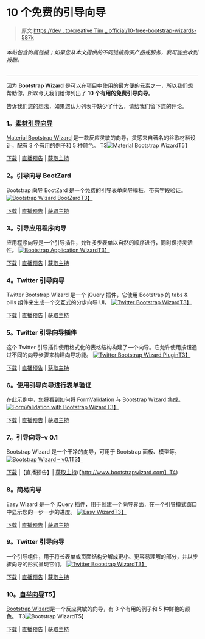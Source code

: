 # 10 个免费的引导向导

> 原文:[https://dev . to/creative Tim _ official/10-free-bootstrap-wizards-587k](https://dev.to/creativetim_official/10-free-bootstrap-wizards-587k)

###### [](#this-post-includes-affiliate-links-i-may-receive-compensation-if-you-purchase-products-or-services-from-the-different-links-provided-in-this-article)本帖包含附属链接；如果您从本文提供的不同链接购买产品或服务，我可能会收到报酬。

* * *

因为 **Bootstrap Wizard** 是可以在项目中使用的最方便的元素之一，所以我们想帮助你。所以今天我们给你列出了 **10 个有用的免费引导向导**。

告诉我们您的想法，如果您认为列表中缺少了什么，请给我们留下您的评论。

### [](#1material-bootstrap-wizard)**1。[素材引导向导](https://www.creative-tim.com/product/material-bootstrap-wizard?ref=devto)**

[Material Bootstrap Wizard](https://demos.creative-tim.com/material-bootstrap-wizard/wizard-book-room.html?ref=devto) 是一款反应灵敏的向导，灵感来自著名的谷歌材料设计，配有 3 个有用的例子和 5 种颜色。
T3![Material Bootstrap Wizard](img/1fa7c5667a4907dccd1fb955092e6114.png "Material Bootstrap Wizard")T5】

[下载](https://www.creative-tim.com/product/material-bootstrap-wizard?ref=devto) | [直播预告](https://demos.creative-tim.com/material-bootstrap-wizard/wizard-book-room.html?ref=devto) | [获取主持](https://m.do.co/c/276af09d9975)

### [](#2bootstrap-wizard-bootzard)**2。引导向导 BootZard**

Bootstrap 向导 BootZard 是一个免费的引导表单向导模板，带有字段验证。
[![Bootstrap Wizard BootZard](img/9c8dbdcdf1f0a6b06afd36e38f57f013.png "Bootstrap Wizard BootZard")T3】](https://res.cloudinary.com/practicaldev/image/fetch/s--zKfH_Yvb--/c_limit%2Cf_auto%2Cfl_progressive%2Cq_auto%2Cw_880/https://blog.creative-tim.com/wp-content/uploads/2016/08/screencapture-azmind-demo-bootzard-bootstrap-wizard-template-14726551175371-750x360.png)

[下载](https://azmind.com/bootstrap-wizard/) | [直播预告](https://azmind.com/demo/bootzard-bootstrap-wizard-template/) | [获取主持](https://m.do.co/c/276af09d9975)

### [](#3bootstrap-application-wizard)**3。引导应用程序向导**

应用程序向导是一个引导插件，允许多步表单以自然的顺序进行，同时保持灵活性。
[![Bootstrap Application Wizard](img/4b662700c1cbd68bc5161ca594be5418.png "Bootstrap Application Wizard")T3】](https://res.cloudinary.com/practicaldev/image/fetch/s--kAFfXkNz--/c_limit%2Cf_auto%2Cfl_progressive%2Cq_auto%2Cw_880/https://blog.creative-tim.com/wp-content/uploads/2016/08/687474703a2f2f692e696d6775722e636f6d2f653942325a2e706e67-750x360.png)

[下载](https://www.panopta.com/infrastructure-monitoring-blog/bootstrap-application-wizard-2/) | [直播预告](https://www.panopta.com/infrastructure-monitoring-blog/bootstrap-application-wizard-2/) | [获取主持](https://m.do.co/c/276af09d9975)

### [](#4twitter-bootstrap-wizard)**4。Twitter 引导向导**

Twitter Bootstrap Wizard 是一个 jQuery 插件，它使用 Bootstrap 的 tabs & pills 组件来生成一个交互式的分步向导 UI。
[![Twitter Bootstrap Wizard](img/8024bcbba4697c8e5f08b6c1c8907e3a.png "Twitter Bootstrap Wizard")T3】](https://res.cloudinary.com/practicaldev/image/fetch/s--BhG9Ntz_--/c_limit%2Cf_auto%2Cfl_progressive%2Cq_auto%2Cw_880/https://blog.creative-tim.com/wp-content/uploads/2016/08/screencapture-jqueryscript-net-demo-Sequential-Step-Wizard-Plugin-with-jQuery-Bootstrap-Twitter-Bootstrap-Wizard-1472651092234-750x360.png)

[下载](https://www.jqueryscript.net/other/Sequential-Step-Wizard-Plugin-with-jQuery-Bootstrap-Twitter-Bootstrap-Wizard.html) | [直播预告](https://www.jqueryscript.net/demo/Sequential-Step-Wizard-Plugin-with-jQuery-Bootstrap-Twitter-Bootstrap-Wizard/) | [获取主持](https://m.do.co/c/276af09d9975)

### [](#5twitter-bootstrap-wizard-plugin)**5。Twitter 引导向导插件**

这个 Twitter 引导插件使用格式化的表格结构构建了一个向导。它允许使用按钮通过不同的向导步骤来构建向导功能。
[![Twitter Bootstrap Wizard Plugin](img/9af96635c0db15d4a7041042e6499949.png "Twitter Bootstrap Wizard Plugin")T3】](https://res.cloudinary.com/practicaldev/image/fetch/s--ANwN9sg4--/c_limit%2Cf_auto%2Cfl_progressive%2Cq_auto%2Cw_880/https://blog.creative-tim.com/wp-content/uploads/2016/08/screencapture-vadimg-twitter-bootstrap-wizard-example-14726514194301-750x360.png)

[下载](http://www.bootstraplibrary.com/twitter-bootstrap-wizard-plugin/) | [直播预告](http://www.bootstraplibrary.com/twitter-bootstrap-wizard-plugin/) | [获取主持](https://m.do.co/c/276af09d9975)

### [](#6formvalidation-with-bootstrap-wizard)**6。使用引导向导进行表单验证**

在此示例中，您将看到如何将 FormValidation 与 Bootstrap Wizard 集成。
[![FormValidation with Bootstrap Wizard](img/ad3743b388a4a29ac1b6b12fa8bf955b.png "FormValidation with Bootstrap Wizard")T3】](https://res.cloudinary.com/practicaldev/image/fetch/s--K5tIpVFX--/c_limit%2Cf_auto%2Cfl_progressive%2Cq_auto%2Cw_880/https://blog.creative-tim.com/wp-content/uploads/2016/08/screencapture-formvalidation-io-examples-bootstrap-wizard-1472652607604-750x360.png)

[下载](https://formvalidation.io) | [直播预告](https://formvalidation.io) | [获取主持](https://m.do.co/c/276af09d9975)

### [](#7bootstrap-wizard-v01)**7。引导向导–v 0.1**

Bootstrap Wizard 是一个干净的向导，可用于 Bootstrap 面板、模型等。
[![Bootstrap Wizard – v0.1](img/755cbd28a25c748019334aa1e6cb317b.png "Bootstrap Wizard")T3】](https://res.cloudinary.com/practicaldev/image/fetch/s--rDv1hnWw--/c_limit%2Cf_auto%2Cfl_progressive%2Cq_auto%2Cw_880/https://blog.creative-tim.com/wp-content/uploads/2016/08/bootstrapwizard-750x360.png)

[下载](http://www.bootstrapwizard.com) |【直播预告】| [获取主持](https://m.do.co/c/276af09d9975)(【http://www.bootstrapwizard.com】T4)

### [](#8easy-wizard)**8。简易向导**

Easy Wizard 是一个 jQuery 插件，用于创建一个向导界面，在一个引导模式窗口中显示您的一步一步的进度。
[![Easy Wizard](img/9b5bde3f68a8e79de330095bd5231f58.png "Easy Wizard")T3】](https://res.cloudinary.com/practicaldev/image/fetch/s--V8HLEMbU--/c_limit%2Cf_auto%2Cfl_progressive%2Cq_auto%2Cw_880/https://blog.creative-tim.com/wp-content/uploads/2016/08/screencapture-jqueryscript-net-demo-Simple-Wizard-Modal-Plugin-with-jQuery-Bootstrap-Easy-Wizard-1472654012550.png)

[下载](https://www.jqueryscript.net/other/Simple-Wizard-Modal-Plugin-with-jQuery-Bootstrap-Easy-Wizard.html) | [直播预告](https://www.jqueryscript.net/demo/Simple-Wizard-Modal-Plugin-with-jQuery-Bootstrap-Easy-Wizard/) | [获取主持](https://m.do.co/c/276af09d9975)

### [](#9twitter-bootstrap-wizard)**9。Twitter 引导向导**

一个引导组件，用于将长表单或页面结构分解成更小、更容易理解的部分，并以步骤向导的形式呈现它们。
[![Twitter Bootstrap Wizard](img/3eed3454c428b8e314b5aece958d5b3c.png "Twitter Bootstrap Wizard")T3】](https://res.cloudinary.com/practicaldev/image/fetch/s--tVFT8PxX--/c_limit%2Cf_auto%2Cfl_progressive%2Cq_auto%2Cw_880/https://blog.creative-tim.com/wp-content/uploads/2016/08/Twitter-Bootstrap-Wizard_1-731x360.png)

[下载](https://webscripts.softpedia.com/script/Email-Systems/Utilities/Twitter-Bootstrap-Wizard-82963.html) | [直播预告](https://webscripts.softpedia.com/script/Email-Systems/Utilities/Twitter-Bootstrap-Wizard-82963.html) | [获取主持](https://m.do.co/c/276af09d9975)

### [](#10bootstrap-wizard)**10。[自举向导](https://www.creative-tim.com/product/bootstrap-wizard?ref=devto)T5】**

[Bootstrap Wizard](https://demos.creative-tim.com/bootstrap-wizard/index.html?ref=devto)是一个反应灵敏的向导，有 3 个有用的例子和 5 种鲜艳的颜色。
T3![Bootstrap Wizard](img/dee4cea2bb76a5c55ec4d63d5f7861a1.png "Bootstrap Wizard")T5】

[下载](https://www.creative-tim.com/product/bootstrap-wizard?ref=devto) | [直播预告](https://demos.creative-tim.com/bootstrap-wizard/index.html?ref=devto) | [获取主持](https://m.do.co/c/276af09d9975)